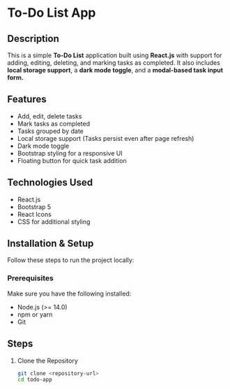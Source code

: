 # **To-Do List App**

## Description

This is a simple **To-Do List** application built using **React.js** with support for adding, editing, deleting, and marking tasks as completed. It also includes **local storage support**, a **dark mode toggle**, and a **modal-based task input form.**

## Features

- Add, edit, delete tasks
- Mark tasks as completed
- Tasks grouped by date
- Local storage support (Tasks persist even after page refresh)
- Dark mode toggle
- Bootstrap styling for a responsive UI
- Floating button for quick task addition

## Technologies Used

- React.js
- Bootstrap 5
- React Icons
- CSS for additional styling

## Installation & Setup

Follow these steps to run the project locally:

### Prerequisites

Make sure you have the following installed:

- Node.js (>= 14.0)
- npm or yarn
- Git

## Steps
1. Clone the Repository
   ```bash
   git clone <repository-url>
   cd todo-app

